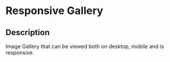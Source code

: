 # Responsive Gallery


## Description ###
Image Gallery that can be viewed both on desktop, mobile and is responsive.